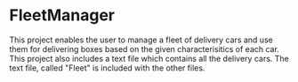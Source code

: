 # FleetManager

This project enables the user to manage a fleet of delivery cars and use them
for delivering boxes based on the given characterisitics of each car. This 
project also includes a text file which contains all the delivery cars. The
text file, called "Fleet" is included with the other files.
